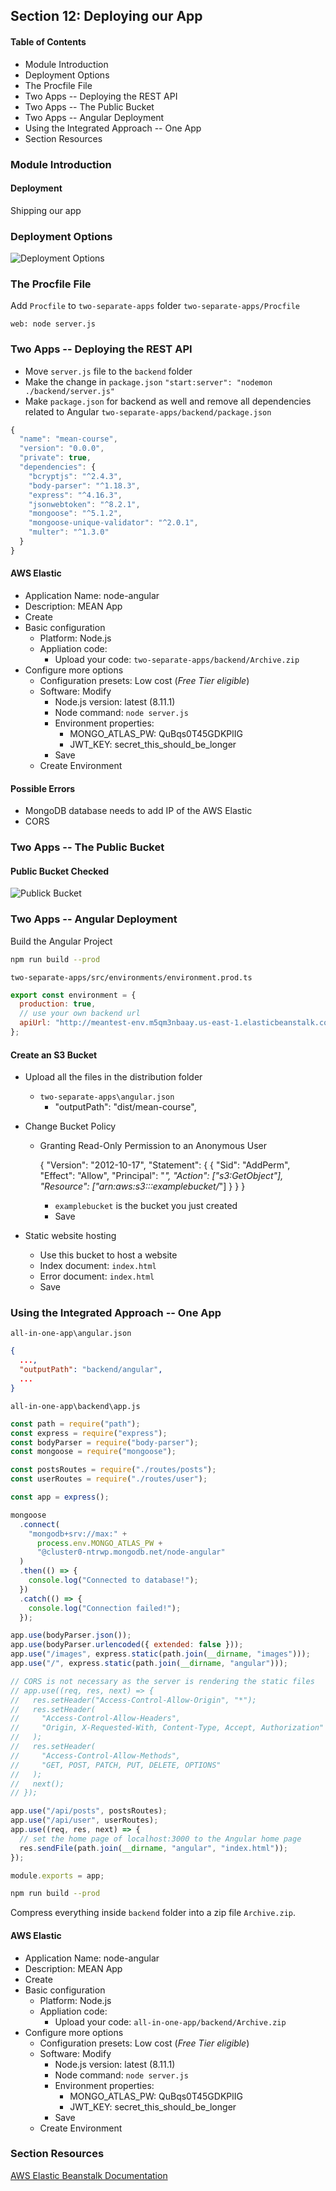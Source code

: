 ## Section 12: Deploying our App

#### Table of Contents

- Module Introduction
- Deployment Options
- The Procfile File
- Two Apps -- Deploying the REST API
- Two Apps -- The Public Bucket
- Two Apps -- Angular Deployment
- Using the Integrated Approach -- One App
- Section Resources

### Module Introduction

#### Deployment

Shipping our app

### Deployment Options

![Deployment Options](/Angular%20&%20NodeJS%20-%20The%20MEAN%20Stack%20Guide/12_deploying_our_app/deployment.png)

### The Procfile File

Add `Procfile` to `two-separate-apps` folder `two-separate-apps/Procfile`

```
web: node server.js
```

### Two Apps -- Deploying the REST API

- Move `server.js` file to the `backend` folder
- Make the change in `package.json`
  `"start:server": "nodemon ./backend/server.js"`
- Make `package.json` for backend as well and remove all dependencies related to
  Angular `two-separate-apps/backend/package.json`

```js
{
  "name": "mean-course",
  "version": "0.0.0",
  "private": true,
  "dependencies": {
    "bcryptjs": "^2.4.3",
    "body-parser": "^1.18.3",
    "express": "^4.16.3",
    "jsonwebtoken": "^8.2.1",
    "mongoose": "^5.1.2",
    "mongoose-unique-validator": "^2.0.1",
    "multer": "^1.3.0"
  }
}
```

#### AWS Elastic

- Application Name: node-angular
- Description: MEAN App
- Create
- Basic configuration
  - Platform: Node.js
  - Appliation code:
    - Upload your code: `two-separate-apps/backend/Archive.zip`
- Configure more options
  - Configuration presets: Low cost (_Free Tier eligible_)
  - Software: Modify
    - Node.js version: latest (8.11.1)
    - Node command: `node server.js`
    - Environment properties:
      - MONGO_ATLAS_PW: QuBqs0T45GDKPlIG
      - JWT_KEY: secret_this_should_be_longer
    - Save
  - Create Environment

#### Possible Errors

- MongoDB database needs to add IP of the AWS Elastic
- CORS

### Two Apps -- The Public Bucket

#### Public Bucket Checked

![Publick Bucket](/Angular%20&%20NodeJS%20-%20The%20MEAN%20Stack%20Guide/12_deploying_our_app/public_bucket.png)

### Two Apps -- Angular Deployment

Build the Angular Project

```bash
npm run build --prod
```

`two-separate-apps/src/environments/environment.prod.ts`

```js
export const environment = {
  production: true,
  // use your own backend url
  apiUrl: "http://meantest-env.m5qm3nbaay.us-east-1.elasticbeanstalk.com/api",
};
```

#### Create an S3 Bucket

- Upload all the files in the distribution folder
  - `two-separate-apps\angular.json`
    - "outputPath": "dist/mean-course",
- Change Bucket Policy

  - Granting Read-Only Permission to an Anonymous User

    { "Version": "2012-10-17", "Statement": { { "Sid": "AddPerm", "Effect":
    "Allow", "Principal": "_", "Action": ["s3:GetObject"], "Resource":
    ["arn:aws:s3:::examplebucket/_"] } } }

    - `examplebucket` is the bucket you just created
    - Save

- Static website hosting
  - Use this bucket to host a website
  - Index document: `index.html`
  - Error document: `index.html`
  - Save

### Using the Integrated Approach -- One App

`all-in-one-app\angular.json`

```json
{
  ...,
  "outputPath": "backend/angular",
  ...
}
```

`all-in-one-app\backend\app.js`

```js
const path = require("path");
const express = require("express");
const bodyParser = require("body-parser");
const mongoose = require("mongoose");

const postsRoutes = require("./routes/posts");
const userRoutes = require("./routes/user");

const app = express();

mongoose
  .connect(
    "mongodb+srv://max:" +
      process.env.MONGO_ATLAS_PW +
      "@cluster0-ntrwp.mongodb.net/node-angular"
  )
  .then(() => {
    console.log("Connected to database!");
  })
  .catch(() => {
    console.log("Connection failed!");
  });

app.use(bodyParser.json());
app.use(bodyParser.urlencoded({ extended: false }));
app.use("/images", express.static(path.join(__dirname, "images")));
app.use("/", express.static(path.join(__dirname, "angular")));

// CORS is not necessary as the server is rendering the static files
// app.use((req, res, next) => {
//   res.setHeader("Access-Control-Allow-Origin", "*");
//   res.setHeader(
//     "Access-Control-Allow-Headers",
//     "Origin, X-Requested-With, Content-Type, Accept, Authorization"
//   );
//   res.setHeader(
//     "Access-Control-Allow-Methods",
//     "GET, POST, PATCH, PUT, DELETE, OPTIONS"
//   );
//   next();
// });

app.use("/api/posts", postsRoutes);
app.use("/api/user", userRoutes);
app.use((req, res, next) => {
  // set the home page of localhost:3000 to the Angular home page
  res.sendFile(path.join(__dirname, "angular", "index.html"));
});

module.exports = app;
```

```bash
npm run build --prod
```

Compress everything inside `backend` folder into a zip file `Archive.zip`.

#### AWS Elastic

- Application Name: node-angular
- Description: MEAN App
- Create
- Basic configuration
  - Platform: Node.js
  - Appliation code:
    - Upload your code: `all-in-one-app/backend/Archive.zip`
- Configure more options
  - Configuration presets: Low cost (_Free Tier eligible_)
  - Software: Modify
    - Node.js version: latest (8.11.1)
    - Node command: `node server.js`
    - Environment properties:
      - MONGO_ATLAS_PW: QuBqs0T45GDKPlIG
      - JWT_KEY: secret_this_should_be_longer
    - Save
  - Create Environment

### Section Resources

[AWS Elastic Beanstalk Documentation](https://docs.aws.amazon.com/elasticbeanstalk/latest/dg/Welcome.html)

